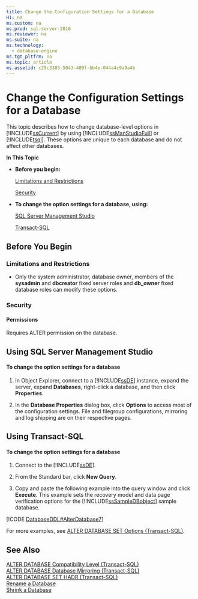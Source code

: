 ```yaml
---
title: Change the Configuration Settings for a Database
H1: na
ms.custom: na
ms.prod: sql-server-2016
ms.reviewer: na
ms.suite: na
ms.technology: 
  - database-engine
ms.tgt_pltfrm: na
ms.topic: article
ms.assetid: c29c3385-5043-400f-bb4e-044a4c9a9a4b
---
```

# Change the Configuration Settings for a Database
  This topic describes how to change database-level options in [!INCLUDE[ssCurrent](../../Topics/TopicNameContainA/includes/ssCurrent_md.md)] by using [!INCLUDE[ssManStudioFull](../../Topics/TopicNameContainA/includes/ssManStudioFull_md.md)] or [!INCLUDE[tsql](../../Topics/TopicNameContainA/includes/tsql_md.md)]. These options are unique to each database and do not affect other databases.  
  
 **In This Topic**  
  
-   **Before you begin:**  
  
     [Limitations and Restrictions](#Restrictions)  
  
     [Security](#Security)  
  
-   **To change the option settings for a database, using:**  
  
     [SQL Server Management Studio](#SSMSProcedure)  
  
     [Transact-SQL](#TsqlProcedure)  
  
##  <a name="BeforeYouBegin"></a> Before You Begin  
  
###  <a name="Restrictions"></a> Limitations and Restrictions  
  
-   Only the system administrator, database owner, members of the **sysadmin** and **dbcreator** fixed server roles and **db_owner** fixed database roles can modify these options.  
  
###  <a name="Security"></a> Security  
  
####  <a name="Permissions"></a> Permissions  
 Requires ALTER permission on the database.  
  
##  <a name="SSMSProcedure"></a> Using SQL Server Management Studio  
  
#### To change the option settings for a database  
  
1.  In Object Explorer, connect to a [!INCLUDE[ssDE](../../Topics/TopicNameContainA/includes/ssDE_md.md)] instance, expand the server, expand **Databases**, right-click a database, and then click **Properties**.  
  
2.  In the **Database Properties** dialog box, click **Options** to access most of the configuration settings. File and filegroup configurations, mirroring and log shipping are on their respective pages.  
  
##  <a name="TsqlProcedure"></a> Using Transact-SQL  
  
#### To change the option settings for a database  
  
1.  Connect to the [!INCLUDE[ssDE](../../Topics/TopicNameContainA/includes/ssDE_md.md)].  
  
2.  From the Standard bar, click **New Query**.  
  
3.  Copy and paste the following example into the query window and click **Execute**. This example sets the recovery model and data page verification options for the [!INCLUDE[ssSampleDBobject](../../Topics/TopicNameContainA/includes/ssSampleDBobject_md.md)] sample database.  
  
 [!CODE [DatabaseDDL#AlterDatabase7](../CodeSnippet/SQL15/tsql/databaseddl#alterdatabase7)]  
  
 For more examples, see [ALTER DATABASE SET Options &#40;Transact-SQL&#41;](../Topic/ALTER%20DATABASE%20SET%20Options%20\(Transact-SQL\).md).  
  
## See Also  
 [ALTER DATABASE Compatibility Level &#40;Transact-SQL&#41;](../Topic/ALTER%20DATABASE%20Compatibility%20Level%20\(Transact-SQL\).md)   
 [ALTER DATABASE Database Mirroring &#40;Transact-SQL&#41;](../Topic/ALTER%20DATABASE%20Database%20Mirroring%20\(Transact-SQL\).md)   
 [ALTER DATABASE SET HADR &#40;Transact-SQL&#41;](../Topic/ALTER%20DATABASE%20SET%20HADR%20\(Transact-SQL\).md)   
 [Rename a Database](../../Topics/TopicNameContainA/Rename-a-Database.md)   
 [Shrink a Database](../../Topics/TopicNameContainA/Shrink-a-Database.md)  
  
  